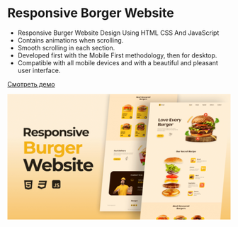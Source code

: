 # Responsive Borger Website

- Responsive Burger Website Design Using HTML CSS And JavaScript
- Contains animations when scrolling.
- Smooth scrolling in each section.
- Developed first with the Mobile First methodology, then for desktop.
- Compatible with all mobile devices and with a beautiful and pleasant user interface.

[Смотреть демо](https://malinmaxim.github.io/Burger/)

![preview img](/preview.png)
